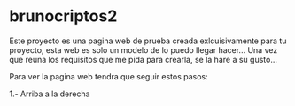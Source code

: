 # brunocriptos2

Este proyecto es una pagina web de prueba creada exlcuisivamente para tu proyecto, esta web es solo un modelo de lo puedo llegar hacer... Una vez que reuna los requisitos
que me pida para crearla, se la hare a su gusto...

Para ver la pagina web tendra que seguir estos pasos:

1.- Arriba a la derecha 
